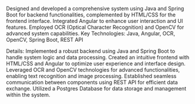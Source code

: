 Designed and developed a comprehensive system using Java and Spring Boot for backend functionalities, complemented by HTML/CSS for the frontend interface. 
Integrated Angular to enhance user interaction and UI features. Employed OCR (Optical Character Recognition) and OpenCV for advanced system capabilities.
Key Technologies: Java, Angular, OCR, OpenCV, Spring Boot, REST API

Details:
Implemented a robust backend using Java and Spring Boot to handle system logic and data processing.
Created an intuitive frontend with HTML/CSS and Angular to optimize user experience and interface design.
Leveraged OCR and OpenCV technologies for advanced functionalities, enabling text recognition and image processing.
Established seamless communication between components using REST API for efficient data exchange.
Utilized a Postgres Database for data storage and management within the system.
